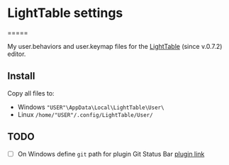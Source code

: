 # LightTable settings
=====

My user.behaviors and user.keymap files for the [LightTable](http://www.lighttable.com) (since v.0.7.2) editor.

## Install
Copy all files to:
* Windows `"USER"\AppData\Local\LightTable\User\`
* Linux `/home/"USER"/.config/LightTable/User/`

## TODO
- [ ] On Windows define `git` path for plugin Git Status Bar [plugin link](https://github.com/zk/lt-gitstatusbar)

